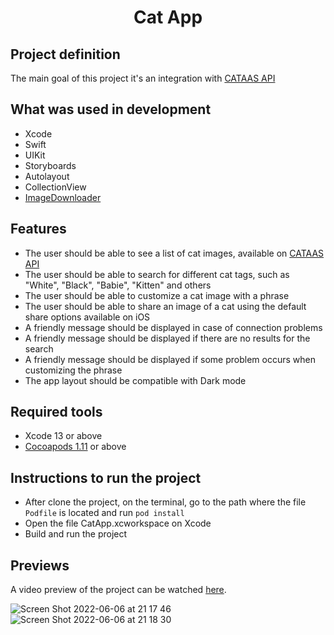 <h1 align="center">Cat App</h1>

## Project definition

The main goal of this project it's an integration with [CATAAS API](https://cataas.com/#/)

## What was used in development
 - Xcode
 - Swift
 - UIKit
 - Storyboards
 - Autolayout
 - CollectionView
 - [ImageDownloader](https://gist.github.com/jayesh15111988/b95030bca927304fc31e8cbc0123f72f)

## Features
 - The user should be able to see a list of cat images, available on [CATAAS API](https://cataas.com/#/)
 - The user should be able to search for different cat tags, such as "White", "Black", "Babie", "Kitten" and others
 - The user should be able to customize a cat image with a phrase
 - The user should be able to share an image of a cat using the default share options available on iOS
 - A friendly message should be displayed in case of connection problems
 - A friendly message should be displayed if there are no results for the search
 - A friendly message should be displayed if some problem occurs when customizing the phrase
 - The app layout should be compatible with Dark mode

## Required tools
 - Xcode 13 or above
 - [Cocoapods 1.11](https://cocoapods.org/) or above

## Instructions to run the project
 - After clone the project, on the terminal, go to the path where the file `Podfile` is located and run `pod install`
 - Open the file CatApp.xcworkspace on Xcode
 - Build and run the project

## Previews
A video preview of the project can be watched [here](https://drive.google.com/file/d/1b-DagxHeR5t5IpKUuJoUO9jnaFZ3h38a/view?usp=sharing).

![Screen Shot 2022-06-06 at 21 17 46](https://user-images.githubusercontent.com/62518806/172270102-f271d847-1caa-4d0c-8cac-59f600309b26.png)
![Screen Shot 2022-06-06 at 21 18 30](https://user-images.githubusercontent.com/62518806/172270134-e438fc67-be18-40b5-b7b2-f341b74a69e7.png)




